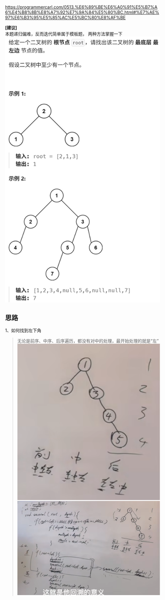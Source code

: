 https://programmercarl.com/0513.%E6%89%BE%E6%A0%91%E5%B7%A6%E4%B8%8B%E8%A7%92%E7%9A%84%E5%80%BC.html#%E7%AE%97%E6%B3%95%E5%85%AC%E5%BC%80%E8%AF%BE

**[建议]**  
本题递归偏难，反而迭代简单属于模板题， 两种方法掌握一下 
![img_4.png](img_4.png)
## 思路
1、如何找到左下角  
>无论是前序、中序、后序遍历，都没有对中的处理，最开始处理的就是“左”
![img.png](img.png)
![img_1.png](img_1.png)


